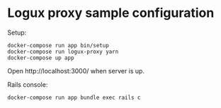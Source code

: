 # Logux proxy sample configuration

Setup:

```
docker-compose run app bin/setup
docker-compose run logux-proxy yarn
docker-compose up app
```

Open http://localhost:3000/ when server is up.

Rails console:

```
docker-compose run app bundle exec rails c
```
